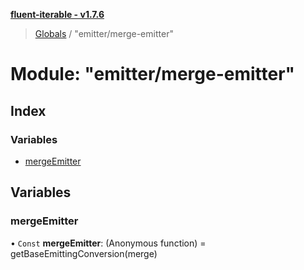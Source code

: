 **[fluent-iterable - v1.7.6](../README.md)**

> [Globals](../README.md) / "emitter/merge-emitter"

# Module: "emitter/merge-emitter"

## Index

### Variables

* [mergeEmitter](_emitter_merge_emitter_.md#mergeemitter)

## Variables

### mergeEmitter

• `Const` **mergeEmitter**: (Anonymous function) = getBaseEmittingConversion(merge)
